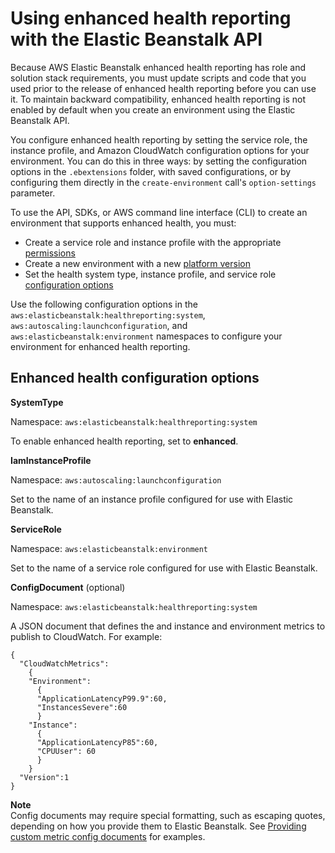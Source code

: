 # Using enhanced health reporting with the Elastic Beanstalk API<a name="health-enhanced-api"></a>

Because AWS Elastic Beanstalk enhanced health reporting has role and solution stack requirements, you must update scripts and code that you used prior to the release of enhanced health reporting before you can use it\. To maintain backward compatibility, enhanced health reporting is not enabled by default when you create an environment using the Elastic Beanstalk API\.

You configure enhanced health reporting by setting the service role, the instance profile, and Amazon CloudWatch configuration options for your environment\. You can do this in three ways: by setting the configuration options in the `.ebextensions` folder, with saved configurations, or by configuring them directly in the `create-environment` call's `option-settings` parameter\.

To use the API, SDKs, or AWS command line interface \(CLI\) to create an environment that supports enhanced health, you must:
+ Create a service role and instance profile with the appropriate [permissions](concepts-roles.md)
+ Create a new environment with a new [platform version](concepts.platforms.md)
+ Set the health system type, instance profile, and service role [configuration options](command-options.md)

Use the following configuration options in the `aws:elasticbeanstalk:healthreporting:system`, `aws:autoscaling:launchconfiguration`, and `aws:elasticbeanstalk:environment` namespaces to configure your environment for enhanced health reporting\. 

## Enhanced health configuration options<a name="health-enhanced-api-options"></a>

**SystemType**

Namespace: `aws:elasticbeanstalk:healthreporting:system`

To enable enhanced health reporting, set to **enhanced**\.

**IamInstanceProfile**

Namespace: `aws:autoscaling:launchconfiguration`

Set to the name of an instance profile configured for use with Elastic Beanstalk\.

**ServiceRole**

Namespace: `aws:elasticbeanstalk:environment`

Set to the name of a service role configured for use with Elastic Beanstalk\.

**ConfigDocument** \(optional\)

Namespace: `aws:elasticbeanstalk:healthreporting:system`

A JSON document that defines the and instance and environment metrics to publish to CloudWatch\. For example:

```
{
  "CloudWatchMetrics":
    {
    "Environment":
      {
      "ApplicationLatencyP99.9":60,
      "InstancesSevere":60
      }
    "Instance":
      {
      "ApplicationLatencyP85":60,
      "CPUUser": 60
      }
    }
  "Version":1
}
```

**Note**  
Config documents may require special formatting, such as escaping quotes, depending on how you provide them to Elastic Beanstalk\. See [Providing custom metric config documents](health-enhanced-cloudwatch.md#health-enhanced-cloudwatch-configdocument) for examples\.
